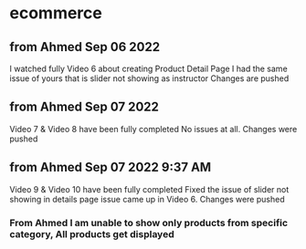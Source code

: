 # ecommerce


## from Ahmed Sep 06 2022
I watched fully Video 6 about creating Product Detail Page
I had the same issue of yours that is slider not showing as instructor
Changes are pushed

## from Ahmed Sep 07 2022
Video 7 & Video 8 have been fully completed
No issues at all.
Changes were pushed

## from Ahmed Sep 07 2022 9:37 AM
Video 9 & Video 10 have been fully completed
Fixed the issue of slider not showing in details page issue came up in Video 6.
Changes were pushed

### From Ahmed I am unable to show only products from specific category, All products get displayed


